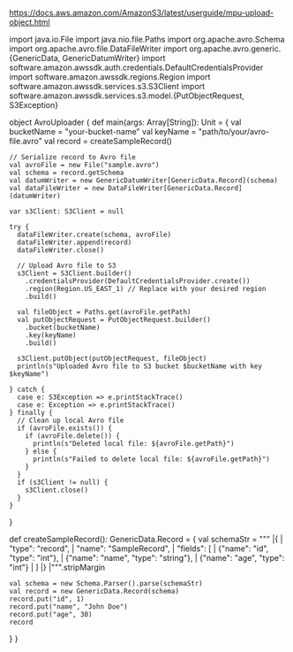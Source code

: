 https://docs.aws.amazon.com/AmazonS3/latest/userguide/mpu-upload-object.html


import java.io.File
import java.nio.file.Paths
import org.apache.avro.Schema
import org.apache.avro.file.DataFileWriter
import org.apache.avro.generic.{GenericData, GenericDatumWriter}
import software.amazon.awssdk.auth.credentials.DefaultCredentialsProvider
import software.amazon.awssdk.regions.Region
import software.amazon.awssdk.services.s3.S3Client
import software.amazon.awssdk.services.s3.model.{PutObjectRequest, S3Exception}

object AvroUploader {
  def main(args: Array[String]): Unit = {
    val bucketName = "your-bucket-name"
    val keyName = "path/to/your/avro-file.avro"
    val record = createSampleRecord()

    // Serialize record to Avro file
    val avroFile = new File("sample.avro")
    val schema = record.getSchema
    val datumWriter = new GenericDatumWriter[GenericData.Record](schema)
    val dataFileWriter = new DataFileWriter[GenericData.Record](datumWriter)

    var s3Client: S3Client = null

    try {
      dataFileWriter.create(schema, avroFile)
      dataFileWriter.append(record)
      dataFileWriter.close()

      // Upload Avro file to S3
      s3Client = S3Client.builder()
        .credentialsProvider(DefaultCredentialsProvider.create())
        .region(Region.US_EAST_1) // Replace with your desired region
        .build()

      val fileObject = Paths.get(avroFile.getPath)
      val putObjectRequest = PutObjectRequest.builder()
        .bucket(bucketName)
        .key(keyName)
        .build()

      s3Client.putObject(putObjectRequest, fileObject)
      println(s"Uploaded Avro file to S3 bucket $bucketName with key $keyName")

    } catch {
      case e: S3Exception => e.printStackTrace()
      case e: Exception => e.printStackTrace()
    } finally {
      // Clean up local Avro file
      if (avroFile.exists()) {
        if (avroFile.delete()) {
          println(s"Deleted local file: ${avroFile.getPath}")
        } else {
          println(s"Failed to delete local file: ${avroFile.getPath}")
        }
      }
      if (s3Client != null) {
        s3Client.close()
      }
    }
  }

  def createSampleRecord(): GenericData.Record = {
    val schemaStr =
      """
        |{
        |  "type": "record",
        |  "name": "SampleRecord",
        |  "fields": [
        |    {"name": "id", "type": "int"},
        |    {"name": "name", "type": "string"},
        |    {"name": "age", "type": "int"}
        |  ]
        |}
        |""".stripMargin

    val schema = new Schema.Parser().parse(schemaStr)
    val record = new GenericData.Record(schema)
    record.put("id", 1)
    record.put("name", "John Doe")
    record.put("age", 30)
    record
  }
}
